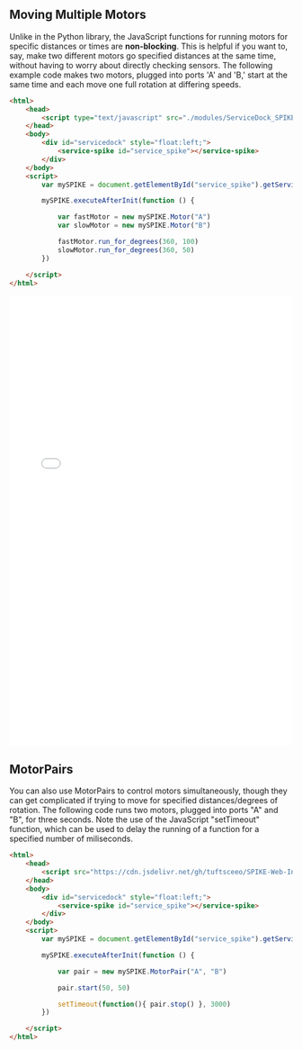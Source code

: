 ## Moving Multiple Motors
Unlike in the Python library, the JavaScript functions for running motors for specific distances or times are **non-blocking**. This is helpful if you want to, say, make two different motors go specified distances at the same time, without having to worry about directly checking sensors. The following example code makes two motors, plugged into ports 'A' and 'B,' start at the same time and each move one full rotation at differing speeds.

```HTML
<html>
    <head>
        <script type="text/javascript" src="./modules/ServiceDock_SPIKE.js"></script>
    </head>
    <body>
        <div id="servicedock" style="float:left;">
            <service-spike id="service_spike"></service-spike>
        </div>
    </body>
    <script>
        var mySPIKE = document.getElementById("service_spike").getService()

        mySPIKE.executeAfterInit(function () {

            var fastMotor = new mySPIKE.Motor("A")
            var slowMotor = new mySPIKE.Motor("B")

            fastMotor.run_for_degrees(360, 100)
            slowMotor.run_for_degrees(360, 50)
        })

    </script>
</html>
```

<iframe id="example-result" width="100%" height="800" frameborder="0" src="servicedock_twoMotors.html"></iframe>

## MotorPairs
You can also use MotorPairs to control motors simultaneously, though they can get complicated if trying to move for specified distances/degrees of rotation. The following code runs two motors, plugged into ports "A" and "B", for three seconds. Note the use of the JavaScript "setTimeout" function, which can be used to delay the running of a function for a specified number of miliseconds.

```HTML
<html>
    <head>
        <script src="https://cdn.jsdelivr.net/gh/tuftsceeo/SPIKE-Web-Interface@0.1.1/cdn/ServiceDock.min.js"></script>
    </head>
    <body>
        <div id="servicedock" style="float:left;">
            <service-spike id="service_spike"></service-spike>
        </div>
    </body>
    <script>
        var mySPIKE = document.getElementById("service_spike").getService()

        mySPIKE.executeAfterInit(function () {

            var pair = new mySPIKE.MotorPair("A", "B")

            pair.start(50, 50)

            setTimeout(function(){ pair.stop() }, 3000)
        })

    </script>
</html>
```
